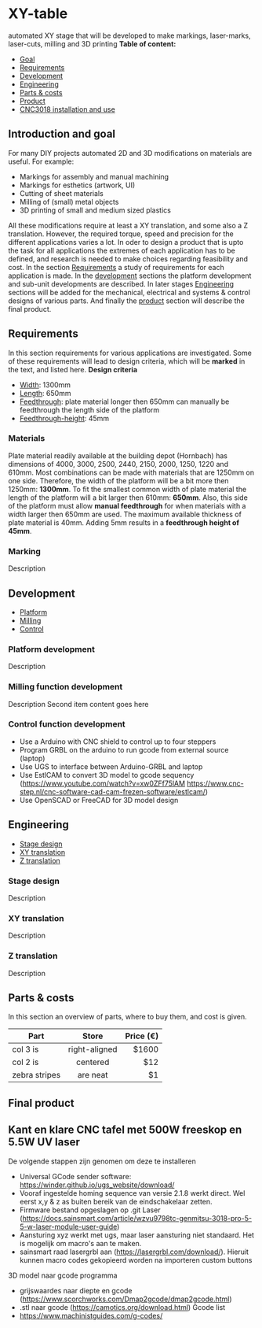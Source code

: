 # XY-table
automated XY stage that will be developed to make markings, laser-marks, laser-cuts, milling and 3D printing 
**Table of content:**
- [Goal](#goal)
- [Requirements](#requirements)
- [Development](#dev)
- [Engineering](#eng)
- [Parts & costs](#parts)
- [Product](#prod)
- [CNC3018 installation and use](#3018)

<!-- headings -->
<a id="goal"></a>
## Introduction and goal
For many DIY projects automated 2D and 3D modifications on materials are useful. For example:
* Markings for assembly and manual machining
* Markings for esthetics (artwork, UI)
* Cutting of sheet materials
* Milling of (small) metal objects
* 3D printing of small and medium sized plastics

All these modifications require at least a XY translation, and some also a Z translation. However, the required torque, speed and precision for the different applications varies a lot. In oder to design a product that is upto the task for all applications the extremes of each application has to be defined, and research is needed to make choices regarding feasibility and cost. In the section [Requirements](#requirements) a study of requirements for each application is made. In the [development](#dev) sections the platform development and sub-unit developments are described. In later stages [Engineering](#eng) sections will be added for the mechanical, electrical and systems & control designs of various parts. And finally the [product](#prod) section will describe the final product.

<a id="requirements"></a>
## Requirements
In this section requirements for various applications are investigated. Some of these requirements will lead to design criteria, which will be __marked__ in the text, and listed here.
__Design criteria__
* [Width](#DC-width): 1300mm
* [Length](#DC-length): 650mm
* [Feedthrough](#DC-feedthrough): plate material longer then 650mm can manually be feedthrough the length side of the platform
* [Feedthrough-height](#DC-feedthrough-height): 45mm


### Materials
Plate material readily available at the building depot (Hornbach) has dimensions of 4000, 3000, 2500, 2440, 2150, 2000, 1250, 1220 and 610mm. Most combinations can be made with materials that are 1250mm on one side. Therefore, the width of the platform will be a bit more then 1250mm: __1300mm__.<a id="DC-width"></a>
To fit the smallest common width of plate material the length of the platform will a bit larger then 610mm: __650mm__.<a id="DC-length"></a> Also, this side of the platform must allow __manual feedthrough__ for when materials with a width larger then 650mm are used.<a id="DC-feedthrough"></a>
The maximum available thickness of plate material is 40mm. Adding 5mm results in a __feedthrough height of 45mm__.<a id="DC-feedghrough-height"></a>

### Marking
Description

<a id="dev"></a>
## Development
- [Platform](#dev-platform)
- [Milling](#dev-milling)
- [Control](#dev-control)

<a id="dev-platform"></a>
### Platform development
Description

<a id="dev-milling"></a>
### Milling function development
Description
Second item content goes here

<a id="dev-control"></a>
### Control function development
- Use a Arduino with CNC shield to control up to four steppers
- Program GRBL on the arduino to run gcode from external source (laptop)
- Use UGS to interface between Arduino-GRBL and laptop
- Use EstlCAM to convert 3D model to gcode sequency (https://www.youtube.com/watch?v=xw0ZFf75lAM https://www.cnc-step.nl/cnc-software-cad-cam-frezen-software/estlcam/)
- Use OpenSCAD or FreeCAD for 3D model design

<a id="eng"></a>
## Engineering

- [Stage design](#eng-stage)
- [XY translation](#eng-XY)
- [Z translation](#eng-Z)

<a id="eng-stage"></a>
### Stage design
Description

<a id="eng-XY"></a>
### XY translation
Description

<a id="eng-Z"></a>
### Z translation
Description

<a id="parts"></a>
## Parts & costs

In this section an overview of parts, where to buy them, and cost is given.

| Part          | Store         | Price (€)|
| ------------- |:-------------:| --------:|
| col 3 is      | right-aligned | $1600 |
| col 2 is      | centered      |   $12 |
| zebra stripes | are neat      |    $1 |

<a id="prod"></a>
## Final product

<a id="3018"></a>
## Kant en klare CNC tafel met 500W freeskop en 5.5W UV laser

De volgende stappen zijn genomen om deze te installeren
* Universal GCode sender software: https://winder.github.io/ugs_website/download/
* Vooraf ingestelde homing sequence van versie 2.1.8 werkt direct. Wel eerst x,y & z as buiten bereik van de eindschakelaar zetten.
* Firmware bestand opgeslagen op .git
Laser (https://docs.sainsmart.com/article/wzvu9798tc-genmitsu-3018-pro-5-5-w-laser-module-user-guide)
* Aansturing xyz werkt met ugs, maar laser aansturing niet standaard. Het is mogelijk om macro's aan te maken.
* sainsmart raad lasergrbl aan (https://lasergrbl.com/download/). Hieruit kunnen macro codes gekopieerd worden na importeren custom buttons

3D model naar gcode programma
* grijswaardes naar diepte en gcode (https://www.scorchworks.com/Dmap2gcode/dmap2gcode.html)
* .stl naar gcode (https://camotics.org/download.html)
Gcode list
* https://www.machinistguides.com/g-codes/
